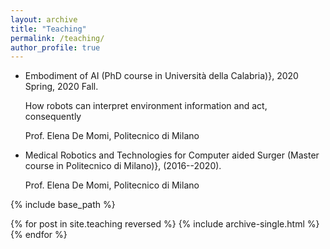 ```yaml
---
layout: archive
title: "Teaching"
permalink: /teaching/
author_profile: true
---
```


* Embodiment of AI (PhD course in Università della Calabria)},  2020 Spring,  2020 Fall. 

 	How robots can interpret environment information and act, consequently 
	
	Prof. Elena De Momi, Politecnico di Milano
		
* Medical Robotics and Technologies for Computer aided Surger (Master course in Politecnico di Milano)},  (2016--2020).
	
	Prof. Elena De Momi, Politecnico di Milano



{% include base_path %}

{% for post in site.teaching reversed %}
  {% include archive-single.html %}
{% endfor %}
